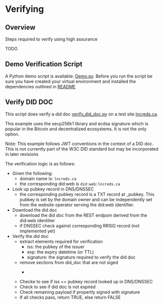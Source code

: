 # Verifying

## Overview

Steps required to verify using high assurance

TODO

## Demo Verification Script

A Python demo script is available: [Demo.py](./scripts/Demo.py). Before you run the script be sure you have created your virtual environment and installed the dependencies outlined in [README](./README.md)

## Verify DID DOC

This script does verify a did doc [verify_did_doc.py](./scripts/verify_did_doc.py) on a test site [lncreds.ca](https://lncreds.ca).

This example uses the secp256k1 library and ecdsa signature which is popular in the Bitcoin and decentralized ecosystems. It is not the only option.

Note: This example follows JWT conventions in the context of a DID doc. This is not currently part of the W3C DID standard but may be incorporated in later revisions

The verification logic is as follows:

- Given the following:
  - domain name is: ```lncreds.ca```
  - the corresponding did:web is ```did:web:lncreds.ca```
- Look up pubkey record in DNS/DNSSEC
  - the corresponding pubkey record is a TXT record at _pubkey. This pubkey is set by the domain owner and can be independently set from the website operator serving the did:web identifier.
- Download the did doc
  - download the did doc from the REST endpoin derived from the did:web identitier
  - if DNSSEC check against corresponding RRSIG record (not implemented yet)
- Verify the did doc   
  - extract elements required for verification
    - iss: the pubkey of the issuer
    - exp: the expiry datetime (or TTL)
    - signature: the signature required to verify the did doc
  - remove sections from did_doc that are not siged
    - ```"@context", "header", and "signature"
  - Checke to see if iss == pubkey record looked up in DNS/DNSSEC
  - Check to see if did doc is not expired
  - Check remaining payload if propertly signed with signature
  - If all checks pass, return TRUE, else return FALSE
